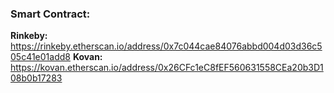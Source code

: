 ### Smart Contract:
**Rinkeby:** https://rinkeby.etherscan.io/address/0x7c044cae84076abbd004d03d36c505c41e01add8
**Kovan:** https://kovan.etherscan.io/address/0x26CFc1eC8fEF560631558CEa20b3D108b0b17283